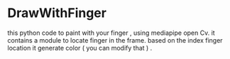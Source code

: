 # DrawWithFinger
this python code to paint with your finger , using mediapipe open Cv. it contains a module to locate finger in the frame.
based on the index finger location it generate color ( you can modify that ) . 
